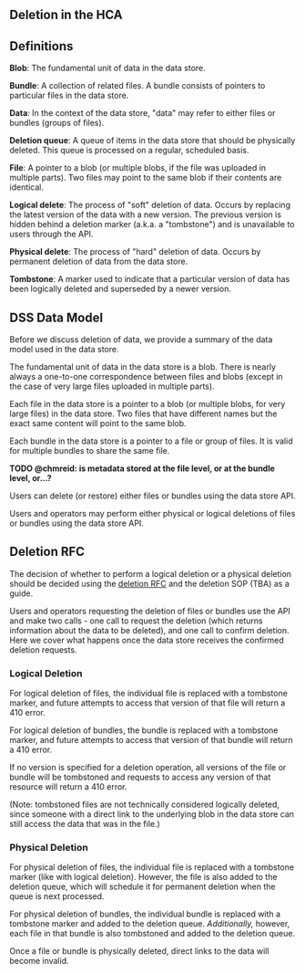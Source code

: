 Deletion in the HCA
---------------------

## Definitions

**Blob**: The fundamental unit of data in the data store.

**Bundle**: A collection of related files. A bundle consists of pointers to particular files in the data store.

**Data**: In the context of the data store, "data" may refer to either files or bundles (groups of files).

**Deletion queue**: A queue of items in the data store that should be physically deleted. This queue is processed
on a regular, scheduled basis.

**File**: A pointer to a blob (or multiple blobs, if the file was uploaded in multiple parts). Two files may point
to the same blob if their contents are identical.

**Logical delete**: The process of "soft" deletion of data. Occurs by replacing the latest version of the data with
a new version. The previous version is hidden behind a deletion marker (a.k.a. a "tombstone") and is unavailable to
users through the API.

**Physical delete**: The process of "hard" deletion of data. Occurs by permanent deletion of data from the data store.

**Tombstone**: A marker used to indicate that a particular version of data has been logically deleted and superseded
by a newer version.

## DSS Data Model

Before we discuss deletion of data, we provide a summary of the data model used in the data store.

The fundamental unit of data in the data store is a blob. There is nearly always a one-to-one correspondence
between files and blobs (except in the case of very large files uploaded in multiple parts).

Each file in the data store is a pointer to a blob (or multiple blobs, for very large files) in the data store.
Two files that have different names but the exact same content will point to the same blob.

Each bundle in the data store is a pointer to a file or group of files. It is valid for multiple bundles to share
the same file.

**TODO @chmreid: is metadata stored at the file level, or at the bundle level, or...?**

Users can delete (or restore) either files or bundles using the data store API.

Users and operators may perform either physical or logical deletions of files or bundles using the data store API.

## Deletion RFC

The decision of whether to perform a logical deletion or a physical deletion should be decided using the
[deletion RFC](https://github.com/HumanCellAtlas/dcp-community/blob/master/rfcs/text/0004-dss-deletion-process.md)
and the deletion SOP (TBA) as a guide.

Users and operators requesting the deletion of files or bundles use the API and make two calls - one call to
request the deletion (which returns information about the data to be deleted), and one call to confirm deletion.
Here we cover what happens once the data store receives the confirmed deletion requests.

### Logical Deletion

For logical deletion of files, the individual file is replaced with a tombstone marker, and future attempts to
access that version of that file will return a 410 error. 

For logical deletion of bundles, the bundle is replaced with a tombstone marker, and future attempts to access that
version of that bundle will return a 410 error.

If no version is specified for a deletion operation, all versions of the file or bundle will be tombstoned and
requests to access any version of that resource will return a 410 error.

(Note: tombstoned files are not technically considered logically deleted, since someone with a direct link to the
underlying blob in the data store can still access the data that was in the file.)

### Physical Deletion

For physical deletion of files, the individual file is replaced with a tombstone marker (like with logical
deletion). However, the file is also added to the deletion queue, which will schedule it for permanent deletion
when the queue is next processed.

For physical deletion of bundles, the individual bundle is replaced with a tombstone marker and added to the
deletion queue. _Additionally,_ however, each file in that bundle is also tombstoned and added to the deletion
queue. 

Once a file or bundle is physically deleted, direct links to the data will become invalid.


